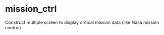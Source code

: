 # mission_ctrl
Construct multiple screen to display critical mission data (like Nasa mission control) 
